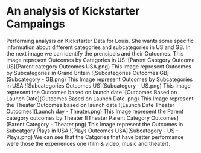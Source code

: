 # An analysis of Kickstarter Campaings 
Performing analysis on Kickstarter Data for Louis. She wants some specific information about different categories and subcategories in US and GB. In the next image we can identify the prencipals and their Outcomes.
This image represent Outcomes by Categories in US ![Parent Category Outcome US](Parent category Outcomes USA.png)
This Image represent Outcomes by Subcategories in Grand Britain ![Subcategories Outcomes GB](Subcategory - GB.png)
This Image represent Outcomes by Subcategories in USA ![Subcategories Outcomes US](Subcategory - US.png)
This Image represent the Outcomes based on launch date ![Outcomes Based on Launch Date](Outcomes Based on Launch Date .png)
This Image represent the Theater Outcomes based on launch date ![Launch Date Theater Outcomes](Launch day - Theater.png)
This Image represent the Parent category outcomes by Theater ![Theater Parent Category Outcomes](Parent Category - Theater.png)
This Image represent the Outcomes in Subcatgory Plays in USA ![Plays Outcomes USA](Subcategory - US - Plays.png)
We can see that the Catgories that have better performance were those the experiences one (film & video, music and theater).
